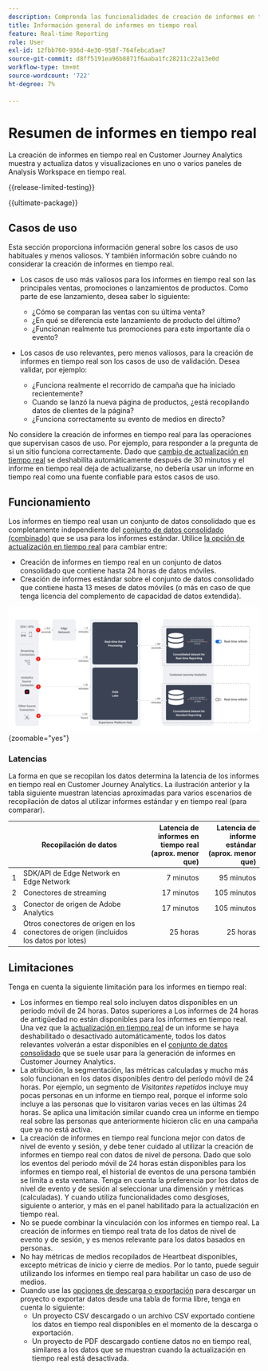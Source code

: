 ```yaml
---
description: Comprenda las funcionalidades de creación de informes en tiempo real en Customer Journey Analytics.
title: Información general de informes en tiempo real
feature: Real-time Reporting
role: User
exl-id: 12fbb760-936d-4e30-958f-764febca5ae7
source-git-commit: d8ff5191ea96b8871f6aaba1fc28211c22a13e0d
workflow-type: tm+mt
source-wordcount: '722'
ht-degree: 7%

---
```


# Resumen de informes en tiempo real

La creación de informes en tiempo real en Customer Journey Analytics muestra y actualiza datos y visualizaciones en uno o varios paneles de Analysis Workspace en tiempo real.

{{release-limited-testing}}

{{ultimate-package}}

## Casos de uso

Esta sección proporciona información general sobre los casos de uso habituales y menos valiosos. Y también información sobre cuándo no considerar la creación de informes en tiempo real.

* Los casos de uso más valiosos para los informes en tiempo real son las principales ventas, promociones o lanzamientos de productos.
Como parte de ese lanzamiento, desea saber lo siguiente:

   * ¿Cómo se comparan las ventas con su última venta?
   * ¿En qué se diferencia este lanzamiento de producto del último?
   * ¿Funcionan realmente tus promociones para este importante día o evento?

* Los casos de uso relevantes, pero menos valiosos, para la creación de informes en tiempo real son los casos de uso de validación.
Desea validar, por ejemplo:

   * ¿Funciona realmente el recorrido de campaña que ha iniciado recientemente?
   * Cuando se lanzó la nueva página de productos, ¿está recopilando datos de clientes de la página?
   * ¿Funciona correctamente su evento de medios en directo?

No considere la creación de informes en tiempo real para las operaciones que supervisan casos de uso. Por ejemplo, para responder a la pregunta de si un sitio funciona correctamente. Dado que [cambio de actualización en tiempo real](use-real-time.md) se deshabilita automáticamente después de 30 minutos y el informe en tiempo real deja de actualizarse, no debería usar un informe en tiempo real como una fuente confiable para estos casos de uso.

## Funcionamiento

Los informes en tiempo real usan un conjunto de datos consolidado que es completamente independiente del [conjunto de datos consolidado (combinado)](/help/connections/combined-dataset.md) que se usa para los informes estándar. Utilice [la opción de actualización en tiempo real](use-real-time.md) para cambiar entre:

* Creación de informes en tiempo real en un conjunto de datos consolidado que contiene hasta 24 horas de datos móviles.
* Creación de informes estándar sobre el conjunto de datos consolidado que contiene hasta 13 meses de datos móviles (o más en caso de que tenga licencia del complemento de capacidad de datos extendida).

![Creación de informes en tiempo real](assets/real-time-reporting-latencies.svg){zoomable="yes"}

### Latencias

La forma en que se recopilan los datos determina la latencia de los informes en tiempo real en Customer Journey Analytics. La ilustración anterior y la tabla siguiente muestran latencias aproximadas para varios escenarios de recopilación de datos al utilizar informes estándar y en tiempo real (para comparar).

| | Recopilación de datos | Latencia de informes en tiempo real <br/>(aprox. menor que) | Latencia de informe estándar <br/>(aprox. menor que) |
|:---:|---|--:|--:|
| 1 | SDK/API de Edge Network en Edge Network | 7 minutos | 95 minutos |
| 2 | Conectores de streaming | 17 minutos | 105 minutos |
| 3 | Conector de origen de Adobe Analytics | 17 minutos | 105 minutos |
| 4 | Otros conectores de origen en los conectores de origen (incluidos los datos por lotes) | 25 horas | 25 horas |


## Limitaciones

Tenga en cuenta la siguiente limitación para los informes en tiempo real:

* Los informes en tiempo real solo incluyen datos disponibles en un periodo móvil de 24 horas. Datos superiores a   Los informes de 24 horas de antigüedad no están disponibles para los informes en tiempo real. Una vez que la [actualización en tiempo real](use-real-time.md) de un informe se haya deshabilitado o desactivado automáticamente, todos los datos relevantes volverán a estar disponibles en el [conjunto de datos consolidado](/help/connections/combined-dataset.md) que se suele usar para la generación de informes en Customer Journey Analytics.
* La atribución, la segmentación, las métricas calculadas y mucho más solo funcionan en los datos disponibles dentro del período móvil de 24 horas. Por ejemplo, un segmento de *Visitantes repetidos* incluye muy pocas personas en un informe en tiempo real, porque el informe solo incluye a las personas que lo visitaron varias veces en las últimas 24 horas. Se aplica una limitación similar cuando crea un informe en tiempo real sobre las personas que anteriormente hicieron clic en una campaña que ya no está activa.
* La creación de informes en tiempo real funciona mejor con datos de nivel de evento y sesión, y debe tener cuidado al utilizar la creación de informes en tiempo real con datos de nivel de persona. Dado que solo los eventos del periodo móvil de 24 horas están disponibles para los informes en tiempo real, el historial de eventos de una persona también se limita a esta ventana. Tenga en cuenta la preferencia por los datos de nivel de evento y de sesión al seleccionar una dimensión y métricas (calculadas). Y cuando utiliza funcionalidades como desgloses, siguiente o anterior, y más en el panel habilitado para la actualización en tiempo real.
* No se puede combinar la vinculación con los informes en tiempo real. La creación de informes en tiempo real trata de los datos de nivel de evento y de sesión, y es menos relevante para los datos basados en personas.
* No hay métricas de medios recopilados de Heartbeat disponibles, excepto métricas de inicio y cierre de medios. Por lo tanto, puede seguir utilizando los informes en tiempo real para habilitar un caso de uso de medios.
* Cuando use las [opciones de descarga o exportación](/help/analysis-workspace/export/download-send.md) para descargar un proyecto o exportar datos desde una tabla de forma libre, tenga en cuenta lo siguiente:
   * Un proyecto CSV descargado o un archivo CSV exportado contiene los datos en tiempo real disponibles en el momento de la descarga o exportación.
   * Un proyecto de PDF descargado contiene datos no en tiempo real, similares a los datos que se muestran cuando la actualización en tiempo real está desactivada.
